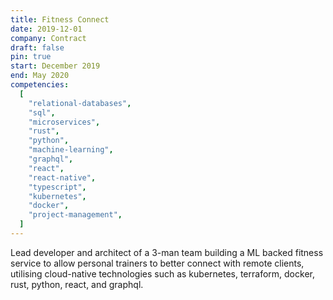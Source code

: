 ```yaml
---
title: Fitness Connect
date: 2019-12-01
company: Contract
draft: false
pin: true
start: December 2019
end: May 2020
competencies:
  [
    "relational-databases",
    "sql",
    "microservices",
    "rust",
    "python",
    "machine-learning",
    "graphql",
    "react",
    "react-native",
    "typescript",
    "kubernetes",
    "docker",
    "project-management",
  ]
---
```


Lead developer and architect of a 3-man team
building a ML backed fitness service to allow
personal trainers to better connect with remote
clients, utilising cloud-native technologies such as
kubernetes, terraform, docker, rust, python,
react, and graphql.
